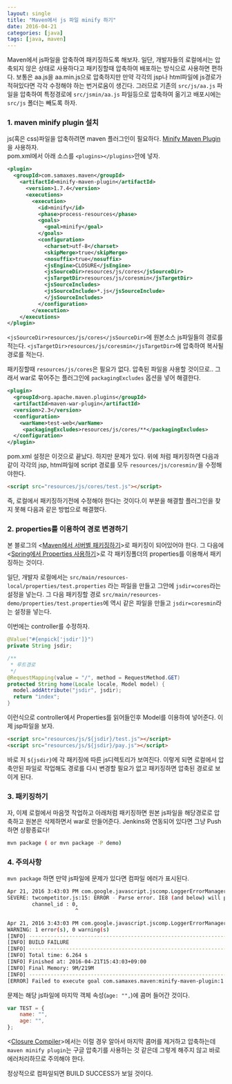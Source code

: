 ```yaml
---
layout: single
title: "Maven에서 js 파일 minify 하기"
date: 2016-04-21
categories: [java]
tags: [java, maven]
---
```


Maven에서 js파일을 압축하여 패키징하도록 해보자.
일단, 개발자들의 로컬에서는 압축되지 않은 상태로 사용하다고 패키징할때 압축하여 배포하는 방식으로 사용하면 편하다.
보통은 aa.js을 aa.min.js으로 압축하지만 만약 각각의 jsp나 html파일에 js경로가 적혀있다면 각각 수정해야 하는 번거로움이 생긴다.
그러므로 기존의 `src/js/aa.js` 파일을 압축하여 특정경로에 `src/jsmin/aa.js` 파일등으로 압축하여 옮기고 배포시에는 `src/js` 폴더는 빼도록 하자.

### 1. maven minify plugin 설치

js(혹은 css)파일을 압축하려면 maven 플러그인이 필요하다.
[Minify Maven Plugin](http://samaxes.github.io/minify-maven-plugin/)을 사용하자.  
pom.xml에서 아래 소스를 `<plugins></plugins>`안에 넣자.

```xml
<plugin>
  <groupId>com.samaxes.maven</groupId>
    <artifactId>minify-maven-plugin</artifactId>
      <version>1.7.4</version>
      <executions>
        <execution>
          <id>minify</id>
          <phase>process-resources</phase>
          <goals>
            <goal>minify</goal>
          </goals>
          <configuration>
            <charset>utf-8</charset>
            <skipMerge>true</skipMerge>
            <nosuffix>true</nosuffix>
            <jsEngine>CLOSURE</jsEngine>
            <jsSourceDir>resources/js/cores</jsSourceDir>
            <jsTargetDir>resources/js/coresmin</jsTargetDir>
            <jsSourceIncludes>
            <jsSourceInclude>*.js</jsSourceInclude>
            </jsSourceIncludes>
          </configuration>
        </execution>
    </executions>
</plugin>
```

`<jsSourceDir>resources/js/cores</jsSourceDir>`에 원본소스 js파일들의 경로를 적는다.
`<jsTargetDir>resources/js/coresmin</jsTargetDir>`에 압축하여 복사될 경로를 적는다.

패키징할때 `resources/js/cores`은 필요가 없다. 압축된 파일을 사용할 것이므로..
그래서 war로 묶어주는 플러그인에 `packagingExcludes` 옵션을 넣어 해결한다.

```xml
<plugin>
  <groupId>org.apache.maven.plugins</groupId>
  <artifactId>maven-war-plugin</artifactId>
  <version>2.3</version>
  <configuration>
    <warName>test-web</warName>
     <packagingExcludes>resources/js/cores/**</packagingExcludes>
  </configuration>
</plugin>
```

pom.xml 설정은 이것으로 끝났다. 하지만 문제가 있다. 위에 처럼 패키징하면 다음과 같이
각각의 jsp, html파일에 script 경로를 모두 `resources/js/coresmin/`을 수정해야한다.

```html
<script src="resources/js/cores/test.js"></script>
```

즉, 로컬에서 패키징하기전에 수정해야 한다는 것이다.이 부분을 해결할 플러그인을 찾지 못해 다음과 같은 방법으로 해결했다.

### 2. properties를 이용하여 경로 변경하기

본 블로그의 <[Maven에서 서버별 패키징하기](http://yookeun.github.io/java/2015/07/20/maven-pacaking/)>로 패키징이 되어있어야 한다.
그 다음에 <[Spring에서 Properties 사용하기](http://yookeun.github.io/java/2015/12/22/spring-properties/)>로 각 패키징폴더의 properties를 이용해서 패키징하는 것이다.

일단, 개발자 로컬에서는 `src/main/resources-local/properties/test.properties` 라는 파일을 만들고 그안에
`jsdir=cores`라는 설정을 넣는다.
그 다음 패키징할 경로 `src/main/resources-demo/properties/test.properties`에 역시 같은 파일을 만들고
`jsdir=coresmin`라는 설정을 넣는다.

이번에는 controller를 수정하자.

```java
@Value("#{enpick['jsdir']}")
private String jsdir;

/**
 * 루트경로
 */
@RequestMapping(value = "/", method = RequestMethod.GET)
protected String home(Locale locale, Model model) {
  model.addAttribute("jsdir", jsdir);
  return "index";
}
```

이런식으로 controller에서 Properties를 읽어들인후 Model를 이용하여 넣어준다.
이제 jsp파일을 보자.

```html
<script src="resources/js/${jsdir}/test.js"></script>
<script src="resources/js/${jsdir}/pay.js"></script>
```

바로 저 `${jsdir}`에 각 패키징에 따른 js디렉토리가 보여진다.
이렇게 되면 로컬에서 압축안된 파일로 작업해도 경로를 다시 변경할 필요가 없고 패키징하면 압축된 경로로 보이게 된다.

### 3. 패키징하기

자, 이제 로컬에서 마음껏 작업하고 아래처럼 패키징하면 원본 js파일을 해당경로로 압축하고 원본은 삭제하면서 war로 만들어준다.
Jenkins와 연동되어 있다면 그냥 Push 하면 상황종료다!

```bash
mvn package ( or mvn package -P demo)
```

### 4. 주의사항

`mvn package` 하면 만약 js파일에 문제가 있다면 컴파일 에러가 표시된다.

```bash
Apr 21, 2016 3:43:03 PM com.google.javascript.jscomp.LoggerErrorManager println
SEVERE: twcompetitor.js:15: ERROR - Parse error. IE8 (and below) will parse trailing commas in array and object literals incorrectly. If you are targeting newer versions of JS, set the appropriate language_in option.
		channel_id : 0,
		              ^

Apr 21, 2016 3:43:03 PM com.google.javascript.jscomp.LoggerErrorManager printSummary
WARNING: 1 error(s), 0 warning(s)
[INFO] ------------------------------------------------------------------------
[INFO] BUILD FAILURE
[INFO] ------------------------------------------------------------------------
[INFO] Total time: 6.264 s
[INFO] Finished at: 2016-04-21T15:43:03+09:00
[INFO] Final Memory: 9M/219M
[INFO] ------------------------------------------------------------------------
[ERROR] Failed to execute goal com.samaxes.maven:minify-maven-plugin:1.7.4:minify (minify) on project enpick: org.mozilla.javascript.EvaluatorException: Parse error. IE8 (and below) will parse trailing commas in array and object literals incorrectly. If you are targeting newer versions of JS, set the appropriate language_in option. -> [Help 1]
```

문제는 해당 js파일에 마지막 객체 속성(`age: "",`)에 콤머 들어간 것이다.

```javascript
var TEST = {
    name: "",
    age: "",
};
```

<[Closure Compiler](https://closure-compiler.appspot.com/home)>에서는 이럴 경우 알아서 마지막 콤머를 제거하고 압축하는데 `maven minify plugin`는 구글 압축기를 사용하는 것 같은데
그렇게 해주지 않고 바로 에러처리하므로 주의해야 한다.

정상적으로 컴파일되면 BUILD SUCCESS가 보일 것이다.
